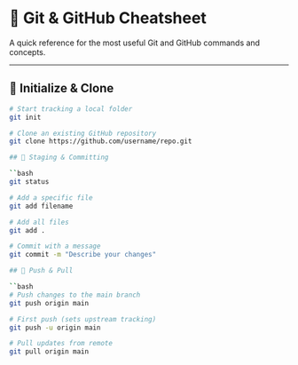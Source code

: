 # 🧠 Git & GitHub Cheatsheet

A quick reference for the most useful Git and GitHub commands and concepts.

---

## 📁 Initialize & Clone

```bash
# Start tracking a local folder
git init

# Clone an existing GitHub repository
git clone https://github.com/username/repo.git

## 📄 Staging & Committing

``bash
git status

# Add a specific file
git add filename

# Add all files
git add .

# Commit with a message
git commit -m "Describe your changes"

## 🔼 Push & Pull

``bash
# Push changes to the main branch
git push origin main

# First push (sets upstream tracking)
git push -u origin main

# Pull updates from remote
git pull origin main
